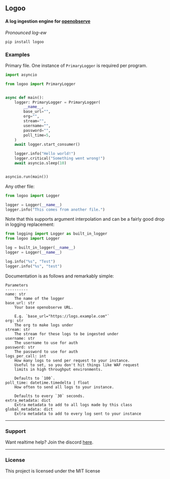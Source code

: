 ## Logoo
#### A log ingestion engine for [openobserve](https://github.com/openobserve/openobserve)

*Pronounced log-ew*

`pip install logoo`

### Examples

Primary file. One instance of `PrimaryLogger` is required per program.
```python
import asyncio

from logoo import PrimaryLogger


async def main():
    logger: PrimaryLogger = PrimaryLogger(
        __name__,
        base_url="",
        org="",
        stream="",
        username="",
        password="",
        poll_time=5,
    )
    await logger.start_consumer()

    logger.info("Hello world!")
    logger.critical("Something went wrong!")
    await asyncio.sleep(10)


asyncio.run(main())
```

Any other file:
```python
from logoo import Logger

logger = Logger(__name__)
logger.info("This comes from another file.")
```

Note that this supports argument interpolation and can be a fairly good drop in logging replacement:
```python
from logging import Logger as built_in_logger
from logoo import Logger

log = built_in_logger(__name__)
logger = Logger(__name__)

log.info("%s", "Test")
logger.info("%s", "test")
```

Documentation is as follows and remarkably simple:
```text
Parameters
----------
name: str
    The name of the logger
base_url: str
    Your base openobserve URL.

    E.g. `base_url="https://logs.example.com"`
org: str
    The org to make logs under
stream: str
    The stream for these logs to be ingested under
username: str
    The username to use for auth
password: str
    The password to use for auth
logs_per_call: int
    How many logs to send per request to your instance.
    Useful to set, so you don't hit things like WAF request
    limits in high throughput environments.

    Defaults to `100`.
poll_time: datetime.timedelta | float
    How often to send all logs to your instance.

    Defaults to every `30` seconds.
extra_metadata: dict
    Extra metadata to add to all logs made by this class
global_metadata: dict
    Extra metadata to add to every log sent to your instance
```

---

### Support

Want realtime help? Join the discord [here](https://discord.gg/BqPNSH2jPg).

---

### License
This project is licensed under the MIT license